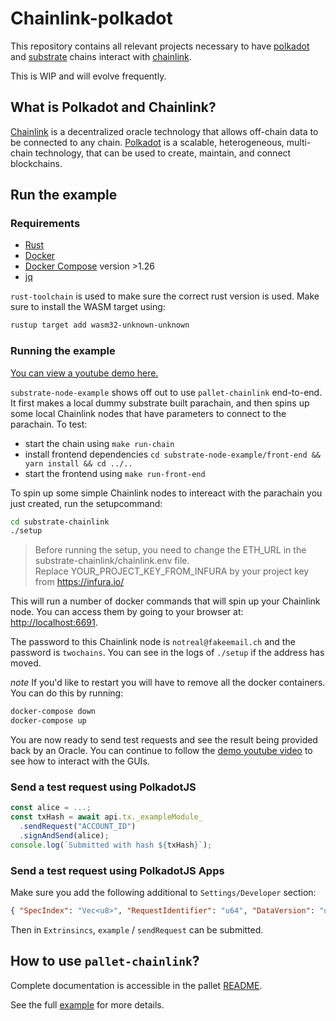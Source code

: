 # Chainlink-polkadot

This repository contains all relevant projects necessary to have [polkadot](https://polkadot.network/) and [substrate](https://www.parity.io/substrate/) chains interact with [chainlink](https://chain.link/).

This is WIP and will evolve frequently.

## What is Polkadot and Chainlink?

[Chainlink](https://chain.link/) is a decentralized oracle technology that allows off-chain data to be connected to any chain.
[Polkadot](https://polkadot.network/) is a scalable, heterogeneous, multi-chain technology, that can be used to create, maintain, and connect blockchains.

## Run the example

### Requirements

- [Rust](https://www.rust-lang.org/tools/install)
- [Docker](https://docs.docker.com/get-docker/)
- [Docker Compose](https://docs.docker.com/compose/install/) version >1.26
- [jq](https://stedolan.github.io/jq/download/)

`rust-toolchain` is used to make sure the correct rust version is used. Make sure to install the WASM target using:

```bash
rustup target add wasm32-unknown-unknown
```

### Running the example

[You can view a youtube demo here.](https://www.youtube.com/watch?v=0rZghy0TIOQ&feature=emb_title)

`substrate-node-example` shows off out to use `pallet-chainlink` end-to-end. It first makes a local dummy substrate built parachain, and then spins up some local Chainlink nodes that have parameters to connect to the parachain.
To test:

- start the chain using `make run-chain`
- install frontend dependencies `cd substrate-node-example/front-end && yarn install && cd ../..`
- start the frontend using `make run-front-end`

To spin up some simple Chainlink nodes to intereact with the parachain you just created, run the setupcommand:

```bash
cd substrate-chainlink
./setup
```

> Before running the setup, you need to change the ETH_URL in the substrate-chainlink/chainlink.env file.  
> Replace YOUR_PROJECT_KEY_FROM_INFURA by your project key from https://infura.io/  

This will run a number of docker commands that will spin up your Chainlink node. You can access them by going to your browser at:
[http://localhost:6691](http://localhost:6691/).

The password to this Chainlink node is `notreal@fakeemail.ch` and the password is `twochains`.
You can see in the logs of `./setup` if the address has moved.

_note_
If you'd like to restart you will have to remove all the docker containers. You can do this by running:

```bash
docker-compose down
docker-compose up
```

You are now ready to send test requests and see the result being provided back by an Oracle. You can continue to follow the [demo youtube video](https://www.youtube.com/watch?v=0rZghy0TIOQ&feature=emb_title) to see how to interact with the GUIs.

### Send a test request using PolkadotJS

```js
const alice = ...;
const txHash = await api.tx._exampleModule_
  .sendRequest("ACCOUNT_ID")
  .signAndSend(alice);
console.log(`Submitted with hash ${txHash}`);
```

### Send a test request using PolkadotJS Apps

Make sure you add the following additional to `Settings/Developer` section:

```json
{ "SpecIndex": "Vec<u8>", "RequestIdentifier": "u64", "DataVersion": "u64" }
```

Then in `Extrinsincs`, `example` / `sendRequest` can be submitted.

## How to use `pallet-chainlink`?

Complete documentation is accessible in the pallet [README](pallet-chainlink/README.md).

See the full [example](substrate-node-example/runtime/src/example.rs) for more details.
